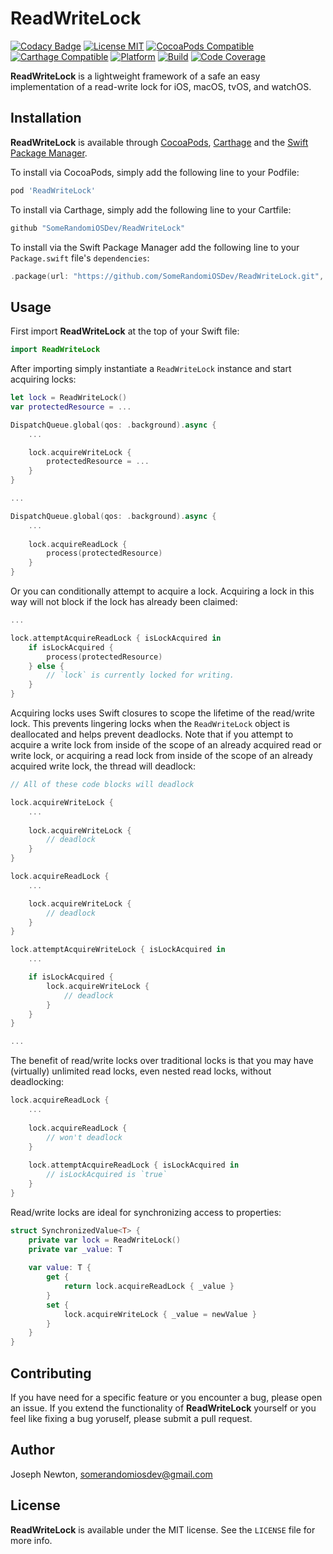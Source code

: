 ReadWriteLock
========

[![Codacy Badge](https://api.codacy.com/project/badge/Grade/afba999f51a1463e965199e5c0c8c17c)](https://app.codacy.com/app/SomeRandomiOSDev/ReadWriteLock?utm_source=github.com&utm_medium=referral&utm_content=SomeRandomiOSDev/ReadWriteLock&utm_campaign=Badge_Grade_Dashboard)
[![License MIT](https://img.shields.io/cocoapods/l/ReadWriteLock.svg)](https://cocoapods.org/pods/ReadWriteLock)
[![CocoaPods Compatible](https://img.shields.io/cocoapods/v/ReadWriteLock.svg)](https://cocoapods.org/pods/ReadWriteLock) 
[![Carthage Compatible](https://img.shields.io/badge/Carthage-compatible-4BC51D.svg?style=flat)](https://github.com/Carthage/Carthage) 
[![Platform](https://img.shields.io/cocoapods/p/ReadWriteLock.svg)](https://cocoapods.org/pods/ReadWriteLock)
[![Build](https://travis-ci.com/SomeRandomiOSDev/ReadWriteLock.svg?branch=master)](https://travis-ci.com/SomeRandomiOSDev/ReadWriteLock)
[![Code Coverage](https://codecov.io/gh/SomeRandomiOSDev/ReadWriteLock/branch/master/graph/badge.svg)](https://codecov.io/gh/SomeRandomiOSDev/ReadWriteLock)

**ReadWriteLock** is a lightweight framework of a safe an easy implementation of a read-write lock for iOS, macOS, tvOS, and watchOS.

Installation
--------

**ReadWriteLock** is available through [CocoaPods](https://cocoapods.org), [Carthage](https://github.com/Carthage/Carthage) and the [Swift Package Manager](https://swift.org/package-manager/).

To install via CocoaPods, simply add the following line to your Podfile:

```ruby
pod 'ReadWriteLock'
```

To install via Carthage, simply add the following line to your Cartfile:

```ruby
github "SomeRandomiOSDev/ReadWriteLock"
```

To install via the Swift Package Manager add the following line to your `Package.swift` file's `dependencies`:

```swift
.package(url: "https://github.com/SomeRandomiOSDev/ReadWriteLock.git", from: "1.0.0")
```

Usage
--------

First import **ReadWriteLock** at the top of your Swift file:

```swift
import ReadWriteLock
```

After importing simply instantiate a `ReadWriteLock` instance and start acquiring locks:

```swift
let lock = ReadWriteLock()
var protectedResource = ...

DispatchQueue.global(qos: .background).async {
    ...

    lock.acquireWriteLock {
        protectedResource = ...
    }
}

...

DispatchQueue.global(qos: .background).async {
    ...
    
    lock.acquireReadLock {
        process(protectedResource)
    }
}
```

Or you can conditionally attempt to acquire a lock. Acquiring a lock in this way will not block if the lock has already been claimed:

```swift
...

lock.attemptAcquireReadLock { isLockAcquired in
    if isLockAcquired {
        process(protectedResource)
    } else {
        // `lock` is currently locked for writing. 
    }
}
```

Acquiring locks uses Swift closures to scope the lifetime of the read/write lock. This prevents lingering locks when the `ReadWriteLock` object is deallocated and helps prevent deadlocks. Note that if you attempt to acquire a write lock from inside of the scope of an already acquired read or write lock, or acquiring a read lock from inside of the scope of an already acquired write lock, the thread will deadlock:

```swift 
// All of these code blocks will deadlock

lock.acquireWriteLock {
    ...
    
    lock.acquireWriteLock {
        // deadlock
    }
}

lock.acquireReadLock {
    ...

    lock.acquireWriteLock {
        // deadlock
    }
}

lock.attemptAcquireWriteLock { isLockAcquired in
    ...

    if isLockAcquired {
        lock.acquireWriteLock {
            // deadlock
        }
    }
}

...
```

The benefit of read/write locks over traditional locks is that you may have (virtually) unlimited read locks, even nested read locks, without deadlocking:

```swift
lock.acquireReadLock {
    ...
    
    lock.acquireReadLock {
        // won't deadlock
    }
    
    lock.attemptAcquireReadLock { isLockAcquired in 
        // isLockAcquired is `true`
    }
}
```

Read/write locks are ideal for synchronizing access to properties:

```swift
struct SynchronizedValue<T> {
    private var lock = ReadWriteLock()
    private var _value: T
    
    var value: T {
        get {
            return lock.acquireReadLock { _value }
        }
        set {
            lock.acquireWriteLock { _value = newValue }
        }
    }
}
```

Contributing
--------

If you have need for a specific feature or you encounter a bug, please open an issue. If you extend the functionality of **ReadWriteLock** yourself or you feel like fixing a bug yoruself, please submit a pull request.

Author
--------

Joseph Newton, somerandomiosdev@gmail.com

License
--------

**ReadWriteLock** is available under the MIT license. See the `LICENSE` file for more info.
